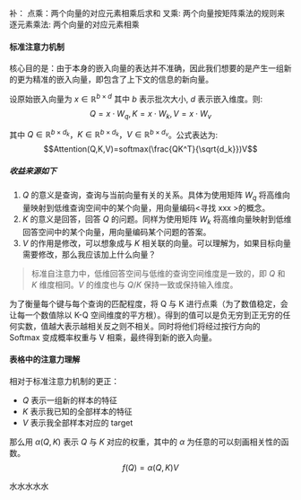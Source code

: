 补：
点乘：两个向量的对应元素相乘后求和
叉乘: 两个向量按矩阵乘法的规则来
逐元素乘法: 两个向量的对应元素相乘

#### 标准注意力机制

核心目的是：由于本身的嵌入向量的表达并不准确，因此我们想要的是产生一组新的更为精准的嵌入向量，即包含了上下文的信息的新向量。

设原始嵌入向量为 $x\in \mathbb{R}^{b \times d}$ 其中 $b$ 表示批次大小, $d$ 表示嵌入维度。则: $$Q=x\cdot W_q,K=x\cdot W_k,V=x\cdot W_v$$

其中 $Q\in \mathbb{R}^{b \times d_k}$，$K\in \mathbb{R}^{b \times d_k}$，$V\in \mathbb{R}^{b \times d_v}$。公式表达为:
$$Attention(Q,K,V)=softmax(\frac{QK^T}{\sqrt{d_k}})V$$

##### 收益来源如下

1. $Q$ 的意义是查询，查询与当前向量有关的关系。具体为使用矩阵 $W_q$ 将高维向量映射到低维查询空间中的某个向量，用向量编码<寻找 xxx >的概念。
2. $K$ 的意义是回答，回答 $Q$ 的问题。同样为使用矩阵 $W_k$ 将高维向量映射到低维回答空间中的某个向量，用向量编码某个问题的答案。
3. $V$ 的作用是修改，可以想象成与 $K$ 相关联的向量。可以理解为，如果目标向量需要修改，那么我应该加上什么向量？

> 标准自注意力中，低维回答空间与低维的查询空间维度是一致的，即 $Q$ 和 $K$ 维度相同。$V$ 的维度也与 $Q/K$ 保持一致或保持输入维度。

为了衡量每个键与每个查询的匹配程度，将 Q 与 K 进行点乘（为了数值稳定，会让每一个数值除以 K-Q 空间维度的平方根）。得到的值可以是负无穷到正无穷的任何实数，值越大表示越相关反之则不相关。同时将他们将经过按行方向的 Softmax 变成概率权重与 V 相乘，最终得到新的嵌入向量。

#### 表格中的注意力理解

相对于标准注意力机制的更正：

- $Q$ 表示一组新的样本的特征
- $K$ 表示我已知的全部样本的特征
- $V$ 表示我全部样本对应的 target

那么用 $\alpha(Q,K)$ 表示 $Q$ 与 $K$ 对应的权重，其中的 $\alpha$ 为任意的可以刻画相关性的函数。$$f(Q)=\alpha(Q,K)V$$

水水水水水
